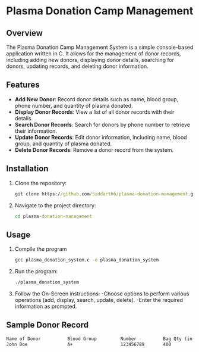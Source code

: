 # Plasma Donation Camp Management

## Overview
The Plasma Donation Camp Management System is a simple console-based application written in C. It allows for the management of donor records, including adding new donors, displaying donor details, searching for donors, updating records, and deleting donor information.

## Features
- **Add New Donor**: Record donor details such as name, blood group, phone number, and quantity of plasma donated.
- **Display Donor Records**: View a list of all donor records with their details.
- **Search Donor Records**: Search for donors by phone number to retrieve their information.
- **Update Donor Records**: Edit donor information, including name, blood group, and quantity of plasma donated.
- **Delete Donor Records**: Remove a donor record from the system.

## Installation
1. Clone the repository:
   ``` cmd
   git clone https://github.com/Siddarth6/plasma-donation-management.git
   ```
2. Navigate to the project directory:
   ``` cmd
   cd plasma-donation-management
   ```
   
## Usage
1. Compile the program
   ``` cmd
   gcc plasma_donation_system.c -o plasma_donation_system
   ```
2. Run the program:
   ``` cmd
   ./plasma_donation_system
   ```
3. Follow the On-Screen instructions:
   -Choose options to perform various operations (add, display, search, update, delete).
   -Enter the required information as prompted.

## Sample Donor Record
``` cmd
Name of Donor          Blood Group         Number          Bag Qty (in mL)
John Doe               A+                  123456789       400
```

   
